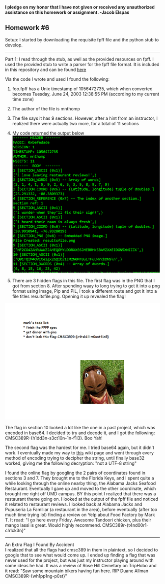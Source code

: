 <b>I pledge on my honor that I have not given or received any unauthorized assistance on this homework or assignment. -Jacob Elspas</b>

<h2>Homework #6</h2>
  
Setup: I started by downloading the requisite fpff file and the python stub to develop.

---

Part 1: I read through the stub, as well as the provided resources on fpff. 
I used the provided stub to write a parser for the fpff file format. It is included in this repository and can be found [here](https://github.com/just-jay/CMSC389R-Intro-To-Ethical-Hacking/blob/master/Homework-6-Parser.py)

Via the code I wrote and used I found the following:

1) foo.fpff has a Unix timestamp of 1056472735, which when converted becomes Tuesday, June 24, 2003 12:38:55 PM (according to my current time zone)
2) The author of the file is mnthomp
3) The file says it has 9 sections. However, after a hint from an instructor, I realized there were actually two more, for a total of 11 sections
4) My code returned the output below
![](/img/Header_And_Sections.PNG)

5) There are 3 hidden flags in this file.
The first flag was in the PNG that I got from section 8. After spending waay to long trying to get it into a png format using Image, Pip and PIL, I took a different route and got it into a file titles resultsfile.png. Opening it up revealed the flag!

![](/img/resultfile.png)

The flag in section 10 looked a lot like the one in a past project, which was encoded in base64. I decided to try and decode it, and I got the following: CMSC389R-{h1dd3n-s3ct10n-1n-f1l3}. Boo Yah!

The second flag was the hardest for me. I tried base64 again, but it didn't work. I eventually made my way to [this](https://en.wikipedia.org/wiki/Binary-to-text_encoding) wiki page and went through every method of encoding trying to decipher the string, until finally base32 worked, giving me the following decryption: "not a UTF-8 string"

I found the online flag by googling the 2 pairs of coordinates found in sections 3 and 7. They brought me to the Florida Keys, and I spent quite a while looking through the online nearby thing, the Alabama Jacks Seafood Restaurant. Eventually I gave up and moved to the other coordinate, which brought me right off UMD campus. BY this point I realized that there was a restaurant theme going on. I looked at the output of the fpff file and noticed it related to restaurant reviews. I looked back at Alabama Jacks and Pupuseria La Familiar (a restaurant in the area), before eventually (after too much time trying lol) finding a review on Yelp about Food Factory by Mark T. It read: "I go here every Friday. Awesome Tandoori chicken, plus their mango lassi is great. Would highly recommend. CMSC389r-{t4nd00r1-ch1ck3n}"

---

An Extra Flag I Found By Accident  
I realized that all the flags had cmsc389 in them in plaintext, so I decided to google that to see what would come up. I ended up finding a flag that was never used for the project, but was just my instructor playing around with some ideas he had. It was a review of Rose Hill Cemetary on TripHobo and it read: "Saw some mountain bikers having fun here. RIP Duane Allman CMSC389R-{wh1pp1ng-p0st}"
